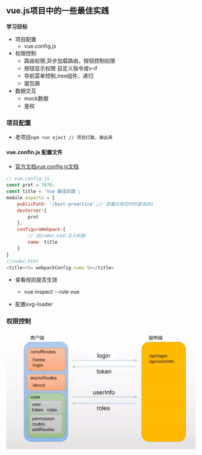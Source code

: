 ## vue.js项目中的一些最佳实践
**学习目标**
- 项目配置 
  - vue.config.js
- 权限控制
  - 路由权限,异步加载路由，按钮控制权限
  - 按钮显示权限 自定义指令或v-if
  - 导航菜单控制,tree组件，递归
  - 面包屑
- 数据交互
  - mock数据
  - 鉴权

### 项目配置
- 老项目`npm run eject // 项目打散，弹出来`

#### vue.confin.js 配置文件
- [官方文档vue.config.js文档](https://cli.vuejs.org/zh/config/#vue-config-js)
``` js
// vue.config.js
const prot = 7070;
const title = 'Vue 最佳实践';
module.exports = {
    publicPath: '/bast-preactice',// 部署应用包时的基本URL
    devServer:{
        prot
    },
    configureWebpack:{
        // 向index.html注入标题
        name: title
    }
}
//index.html
<title><%= webpackConfig.name %></title>
```

- 查看规则是否生效
  - vue inspect --rule vue

- 配置svg-loader

### 权限控制

![](./权限控制.png)